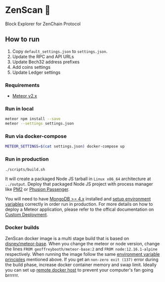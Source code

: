 # ZenScan 🔎

Block Explorer for ZenChain Protocol

## How to run 

1. Copy `default_settings.json` to `settings.json`.
2. Update the RPC and API URLs
3. Update Bech32 address prefixes
4. Add coins settings
5. Update Ledger settings

### Requirements

* [Meteor v2.x](https://www.meteor.com/install)

### Run in local

```sh
meteor npm install --save
meteor --settings settings.json
```

### Run via docker-compose
```sh
METEOR_SETTINGS=$(cat settings.json) docker-compose up
```

### Run in production

```sh
./scripts/build.sh
```

It will create a packaged Node JS tarball in `Linux x86_64` architecture at `../output`. Deploy that packaged Node JS project with process manager like [PM2](https://github.com/Unitech/pm2) or [Phusion Passenger](https://www.phusionpassenger.com/library/walkthroughs/basics/nodejs/fundamental_concepts.html).

You will need to have [MongoDB >= 4.x](https://docs.mongodb.com/manual/administration/install-on-linux/) installed and [setup environment variables](https://guide.meteor.com/deployment.html#environment) correctly in order run in production. For more details on how to deploy a Meteor application, please refer to the offical documentation on [Custom Deployment](https://guide.meteor.com/deployment.html#custom-deployment). 

### Docker builds

ZenScan docker image is a multi stage build that is based on [disney/meteor-base](https://github.com/disney/meteor-base/). When you change the meteor or node version, change the lines `FROM geoffreybooth/meteor-base:2` and `FROM node:12.16.1-alpine` respectively. When running the image follow the same [environment variable principles](https://guide.meteor.com/deployment.html#environment) mentioned above. If you get an `non-zero exit (137)` error during the build phase, increase docker container memory and swap limit. Ideally you can set up [remote docker host](https://www.digitalocean.com/community/tutorials/how-to-provision-and-manage-remote-docker-hosts-with-docker-machine-on-ubuntu-18-04) to prevent your computer's fan going brrrrrr.
